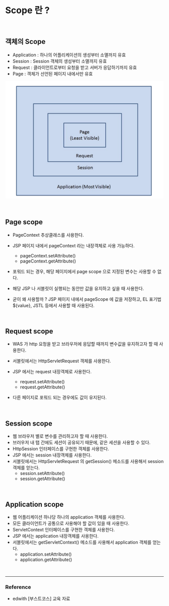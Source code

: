 # Scope 란 ?

<br>

## 객체의 Scope
- Application : 하나의 어플리케이션의 생성부터 소멸까지 유효
- Session : Session 객체의 생성부터 소멸까지 유효
- Request : 클라이언트로부터 요청을 받고 서버가 응답하기까지 유효
- Page : 객체가 선언된 페이지 내에서만 유효

![4scopes](./../img/4scopes.png)

<br>

## Page scope
- PageContext 추상클래스를 사용한다.
- JSP 페이지 내에서 pageContext 라는 내장객체로 사용 가능하다.
	 - pageContext.setAttribute()
	 - pageContext.getAttribute()
   
- 포워드 되는 경우, 해당 페이지에서 page scope 으로 지정된 변수는 사용할 수 없다.
- 해당 JSP 나 서블릿이 실행되는 동안만 값을 유지하고 싶을 때 사용한다.
- 굳이 왜 사용할까 ? JSP 페이지 내에서 pageScope 에 값을 저장하고, EL 표기법 ${value}, JSTL 등에서 사용할 때 사용된다.

<br>

## Request scope
- WAS 가 http 요청을 받고 브라우저에 응답할 때까지 변수값을 유지하고자 할 때 사용한다.
- 서블릿에서는 HttpServletRequest 객체를 사용한다.
- JSP 에서는 request 내장객체로 사용한다.
	 - request.setAttribute()
	 - request.getAttribute()

- 다른 페이지로 포워드 되는 경우에도 값이 유지된다.

<br>

## Session scope
- 웹 브라우저 별로 변수를 관리하고자 할 때 사용한다.
- 브러우저 내 탭 간에도 세션이 공유되기 때문에, 같은 세션을 사용할 수 있다.
- HttpSession 인터페이스를 구현한 객체를 사용한다.
- JSP 에서는 session 내장객체를 사용한다.
- 서블릿에서는 HttpServletRequest 의 getSession() 메소드를 사용해서 session 객체를 얻는다.
	 - session.setAttribute()
	 - session.getAttribute()

<br>

## Application scope
- 웹 어플리케이션 하나당 하나의 application 객체를 사용한다.
- 모든 클라이언트가 공통으로 사용해야 할 값이 있을 때 사용한다.
- ServletContext 인터페이스를 구현한 객체를 사용한다.
- JSP 에서는 application 내장객체를 사용한다.
- 서블릿에서는 getServletContext() 메소드를 사용해서 application 객체를 얻는다.
	 - application.setAttribute()
	 - application.getAttribute()

<br>

<hr>

### Reference
 - edwith [부스트코스] 교육 자료
